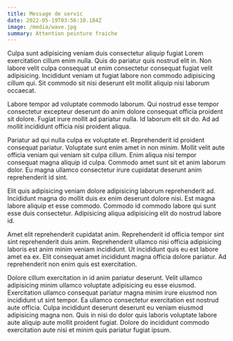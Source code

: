 ```yaml
---
title: Message de servic
date: 2022-05-19T03:56:10.184Z
image: /media/wave.jpg
summary: Attention peinture fraiche
---
```


Culpa sunt adipisicing veniam duis consectetur aliquip fugiat Lorem exercitation cillum enim nulla. Quis do pariatur quis nostrud elit in. Non labore velit culpa consequat ut enim consectetur consequat fugiat velit adipisicing. Incididunt veniam ut fugiat labore non commodo adipisicing cillum qui. Sit commodo sit nisi deserunt elit mollit aliquip nisi laborum occaecat.

Labore tempor ad voluptate commodo laborum. Qui nostrud esse tempor consectetur excepteur deserunt do anim dolore consequat officia proident sit dolore. Fugiat irure mollit ad pariatur nulla. Id laborum elit sit do. Ad ad mollit incididunt officia nisi proident aliqua.

Pariatur ad qui nulla culpa ex voluptate et. Reprehenderit id proident consequat pariatur. Voluptate sunt enim amet in non minim. Mollit velit aute officia veniam qui veniam sit culpa cillum. Enim aliqua nisi tempor consequat magna aliquip id culpa. Commodo amet sunt sit et anim laborum dolor. Eu magna ullamco consectetur irure cupidatat deserunt anim reprehenderit id sint.

Elit quis adipisicing veniam dolore adipisicing laborum reprehenderit ad. Incididunt magna do mollit duis ex enim deserunt dolore nisi. Est magna labore aliquip et esse commodo. Commodo id commodo labore qui sunt esse duis consectetur. Adipisicing aliqua adipisicing elit do nostrud labore id.

Amet elit reprehenderit cupidatat anim. Reprehenderit id officia tempor sint sint reprehenderit duis anim. Reprehenderit ullamco nisi officia adipisicing laboris est anim minim veniam incididunt. Ut incididunt quis eu est labore amet ea ex. Elit consequat amet incididunt magna officia dolore pariatur. Ad reprehenderit non enim quis est exercitation.

Dolore cillum exercitation in id anim pariatur deserunt. Velit ullamco adipisicing minim ullamco voluptate adipisicing eu esse eiusmod. Exercitation ullamco consequat pariatur magna minim irure eiusmod non incididunt ut sint tempor. Ea ullamco consectetur exercitation est nostrud aute officia. Culpa incididunt deserunt deserunt eu veniam eiusmod adipisicing magna non. Quis in nisi do dolor quis laboris voluptate labore aute aliquip aute mollit proident fugiat. Dolore do incididunt commodo exercitation aute nisi et minim quis pariatur fugiat ipsum.